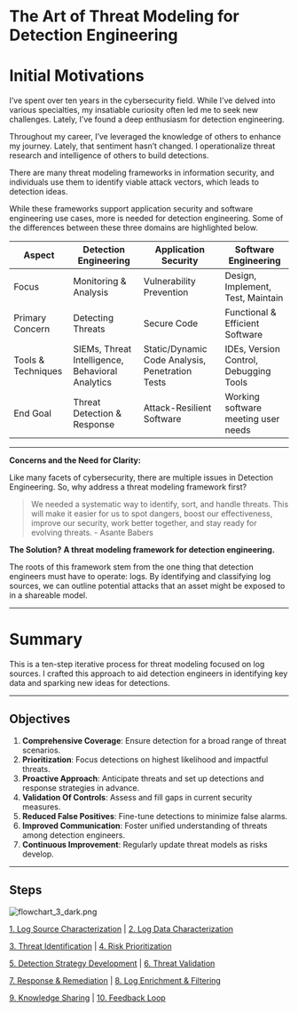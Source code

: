 # The Art of Threat Modeling for Detection Engineering

# **Initial Motivations**

I’ve spent over ten years in the cybersecurity field. While I’ve delved into various specialties, my insatiable curiosity often led me to seek new challenges. Lately, I’ve found a deep enthusiasm for detection engineering.

Throughout my career, I’ve leveraged the knowledge of others to enhance my journey. Lately, that sentiment hasn’t changed. I operationalize threat research and intelligence of others to build detections.

There are many threat modeling frameworks in information security, and individuals use them to identify viable attack vectors, which leads to detection ideas.

While these frameworks support application security and software engineering use cases, more is needed for detection engineering. Some of the differences between these three domains are highlighted below.

| Aspect | Detection Engineering | Application Security | Software Engineering |
| --- | --- | --- | --- |
| Focus | Monitoring & Analysis | Vulnerability Prevention | Design, Implement, Test, Maintain |
| Primary Concern | Detecting Threats | Secure Code | Functional & Efficient Software |
| Tools & Techniques | SIEMs, Threat Intelligence, Behavioral Analytics | Static/Dynamic Code Analysis, Penetration Tests | IDEs, Version Control, Debugging Tools |
| End Goal | Threat Detection & Response | Attack-Resilient Software | Working software meeting user needs |

---

**Concerns and the Need for Clarity:**

Like many facets of cybersecurity, there are multiple issues in Detection Engineering. So, why address a threat modeling framework first?

> We needed a systematic way to identify, sort, and handle threats. This will make it easier for us to spot dangers, boost our effectiveness, improve our security, work better together, and stay ready for evolving threats. - Asante Babers


**The Solution?** **A threat modeling framework for detection engineering.**

The roots of this framework stem from the one thing that detection engineers must have to operate: logs. By identifying and classifying log sources, we can outline potential attacks that an asset might be exposed to in a shareable model.

---

# **Summary**

This is a ten-step iterative process for threat modeling focused on log sources. I crafted this approach to aid detection engineers in identifying key data and sparking new ideas for detections.

---

## **Objectives**

1. **Comprehensive Coverage**: Ensure detection for a broad range of threat scenarios.
2. **Prioritization**: Focus detections on highest likelihood and impactful threats.
3. **Proactive Approach**: Anticipate threats and set up detections and response strategies in advance.
4. **Validation Of Controls**: Assess and fill gaps in current security measures.
5. **Reduced False Positives**: Fine-tune detections to minimize false alarms.
6. **Improved Communication**: Foster unified understanding of threats among detection engineers.
7. **Continuous Improvement**: Regularly update threat models as risks develop.

---

## **Steps**
![flowchart_3_dark.png](images/flowchart_3_dark.png)

[1. Log Source Characterization](1_log_source_characterization.md) | [2. Log Data Characterization](2_log_data_characterization.md)

[3. Threat Identification](3_threat_identification.md) | [4. Risk Prioritization](4_risk_prioritization.md)

[5. Detection Strategy Development](5_detection_strategy_development.md) | [6. Threat Validation](6_threat_validation.md)

[7. Response & Remediation](7_response_and_remediation.md) | [8. Log Enrichment & Filtering](8_log_enrichment_and_filtering.md)

[9. Knowledge Sharing](9_knowledge_sharing.md) | [10. Feedback Loop](10_feedback_loop.md)
